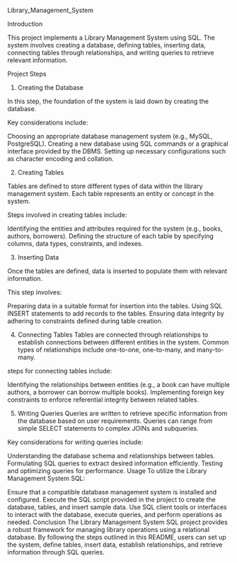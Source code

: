 Library_Management_System

Introduction

This project implements a Library Management System using SQL. The system involves creating a database, defining tables, inserting data, connecting tables through relationships, and writing queries to retrieve relevant information.

Project Steps
1. Creating the Database
 
In this step, the foundation of the system is laid down by creating the database.

Key considerations include:

Choosing an appropriate database management system (e.g., MySQL, PostgreSQL).
Creating a new database using SQL commands or a graphical interface provided by the DBMS.
Setting up necessary configurations such as character encoding and collation.

2. Creating Tables
   
Tables are defined to store different types of data within the library management system. Each table represents an entity or concept in the system. 

Steps involved in creating tables include:

Identifying the entities and attributes required for the system (e.g., books, authors, borrowers).
Defining the structure of each table by specifying columns, data types, constraints, and indexes.

3. Inserting Data
   
Once the tables are defined, data is inserted to populate them with relevant information.

This step involves:

Preparing data in a suitable format for insertion into the tables.
Using SQL INSERT statements to add records to the tables.
Ensuring data integrity by adhering to constraints defined during table creation.

4. Connecting Tables
Tables are connected through relationships to establish connections between different entities in the system. Common types of relationships include one-to-one, one-to-many, and many-to-many.

steps for connecting tables include:

Identifying the relationships between entities (e.g., a book can have multiple authors, a borrower can borrow multiple books).
Implementing foreign key constraints to enforce referential integrity between related tables.

5. Writing Queries
Queries are written to retrieve specific information from the database based on user requirements. Queries can range from simple SELECT statements to complex JOINs and subqueries.

Key considerations for writing queries include:

Understanding the database schema and relationships between tables.
Formulating SQL queries to extract desired information efficiently.
Testing and optimizing queries for performance.
Usage
To utilize the Library Management System SQL:

Ensure that a compatible database management system is installed and configured.
Execute the SQL script provided in the project to create the database, tables, and insert sample data.
Use SQL client tools or interfaces to interact with the database, execute queries, and perform operations as needed.
Conclusion
The Library Management System SQL project provides a robust framework for managing library operations using a relational database. By following the steps outlined in this README, users can set up the system, define tables, insert data, establish relationships, and retrieve information through SQL queries.
